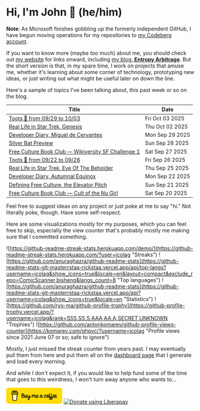 # Hi, I'm John 👋 (he/him)

**Note**:  As Microsoft finishes gobbling up the formerly independent GitHub, I have begun moving operations for my repositories to [my Codeberg account](https://codeberg.org/jcolag).

If you want to know more (maybe *too* much) about me, you should check out [my website](https://john.colagioia.net/) for links onward, including [my blog, **Entropy Arbitrage**](https://john.colagioia.net/blog).  But the short version is that, in my spare time, I work on projects that amuse me, whether it's learning about some corner of technology, prototyping new ideas, or just writing out what might be useful later on down the line.

Here's a sample of topics I've been talking about, this past week or so on the blog.

|Title|Date|
|-----|-------|
|[Toots 🦣 from 09/29 to 10/03](https://john.colagioia.net/blog/2025/10/03/week.html)|Fri Oct 03 2025|
|[Real Life in Star Trek, Genesis](https://john.colagioia.net/blog/2025/10/02/genesis.html)|Thu Oct 02 2025|
|[Developer Diary, Miguel de Cervantes](https://john.colagioia.net/blog/2025/09/29/cervantes.html)|Mon Sep 29 2025|
|[Silver Bat Preview](https://john.colagioia.net/blog/2025/09/28/silver-bat-preview.html)|Sun Sep 28 2025|
|[Free Culture Book Club — Wikiversity SF Challenge 1](https://john.colagioia.net/blog/2025/09/27/wsfc-mnemtronium.html)|Sat Sep 27 2025|
|[Toots 🦣 from 09/22 to 09/26](https://john.colagioia.net/blog/2025/09/26/week.html)|Fri Sep 26 2025|
|[Real Life in Star Trek, Eye Of The Beholder](https://john.colagioia.net/blog/2025/09/25/eye-beholder.html)|Thu Sep 25 2025|
|[Developer Diary, Autumnal Equinox](https://john.colagioia.net/blog/2025/09/22/equinox.html)|Mon Sep 22 2025|
|[Defining Free Culture, the Elevator Pitch](https://john.colagioia.net/blog/2025/09/21/define-free-culture-1.html)|Sun Sep 21 2025|
|[Free Culture Book Club — Cult of the Nu Girl](https://john.colagioia.net/blog/2025/09/20/cult-nu-girl.html)|Sat Sep 20 2025|

Feel free to suggest ideas on any project or just poke at me to say "hi." Not literally poke, though. Have some self-respect.

Here are some visualizations mostly for my purposes, which you can feel free to skip, especially the view counter that's probably mostly me making sure that I committed something.

![https://github-readme-streak-stats.herokuapp.com/demo/](https://github-readme-streak-stats.herokuapp.com/?user=jcolag "Streaks")
![https://github.com/anuraghazra/github-readme-stats](https://github-readme-stats-git-masterrstaa-rickstaa.vercel.app/api/top-langs?username=jcolag&show_icons=true&locale=en&layout=compact&exclude_repo=ComicScanner,bisheng&langs_count=8 "Top languages")
![https://github.com/anuraghazra/github-readme-stats](https://github-readme-stats-git-masterrstaa-rickstaa.vercel.app/api?username=jcolag&show_icons=true&locale=en "Statistics")
![https://github.com/ryo-ma/github-profile-trophy](https://github-profile-trophy.vercel.app/?username=jcolag&rank=SSS,SS,S,AAA,AA,A,SECRET,UNKNOWN "Trophies")
![https://github.com/antonkomarev/github-profile-views-counter](https://komarev.com/ghpvc/?username=jcolag "Profile views since 2021 June 07 or so; safe to ignore")

Mostly, I just missed the streak counter from years past.  I may eventually pull them from here and put them all on the [dashboard page](https://github.com/jcolag/dash) that I generate and load every morning.

And while I don't expect it, if you would like to help fund some of the time that goes to this weirdness, I won't turn away anyone who wants to...

[<img src="images/default-yellow.png" alt="Buy Me a Coffee" width="150px"/>](https://www.buymeacoffee.com/jcolag)
<a href="https://liberapay.com/jcolag/donate"><img alt="Donate using Liberapay" src="https://liberapay.com/assets/widgets/donate.svg"></a>
